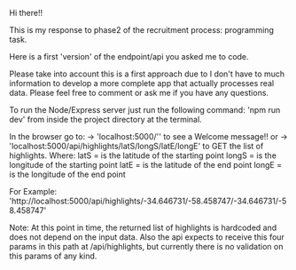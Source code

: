 
Hi there!!

This is my response to phase2 of the recruitment process: programming task.

Here is a first 'version' of the endpoint/api you asked me to code.

Please take into account this is a first approach due to I don't have to much information to develop a more complete app that actually processes real data. Please feel free to comment or ask me if you have any questions.

To run the Node/Express server just run the following command:
'npm run dev' from inside the project directory at the terminal.

In the browser go to:
-> 'localhost:5000/'' to see a Welcome message!!
or
-> 'localhost:5000/api/highlights/latS/longS/latE/longE' to GET the list of highlights.
Where: 
latS = is the latitude of the starting point
longS = is the longitude of the starting point
latE = is the latitude of the end point
longE = is the longitude of the end point

For Example:
'http://localhost:5000/api/highlights/-34.646731/-58.458747/-34.646731/-58.458747'

Note: At this point in time, the returned list of highlights is hardcoded and does not depend on the input data. Also the api expects to receive this four params in this path at /api/highlights, but currently there is no validation on this params of any kind.

